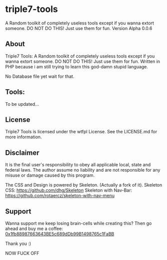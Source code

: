 # triple7-tools
A Random toolkit of completely useless tools except if you wanna extort someone. DO NOT DO THIS! Just use them for fun. Version Alpha 0.0.6

## About
Triple7 Tools: A Random toolkit of completely useless tools except if you wanna extort someone. DO NOT DO THIS! Just use them for fun. Written in PHP because i am still trying to learn this god-damn stupid language.

No Database file yet wait for that.

## Tools:
To be updated...
## License

Triple7 Tools is licensed under the wtfpl License. See the LICENSE.md for more information.

## Disclaimer
It is the final user's responsibility to obey all applicable local, state and federal laws.
The author assume no liability and are not responsible for any misuse or damage caused by this program.

The CSS and Design is powered by Skeleton. (Actually a fork of it).
Skeleton CSS: <a href="https://github.com/dhg/Skeleton"> https://github.com/dhg/Skeleton</a>
Skeleton with Nav-Bar: <a href="https://github.com/rotaercz/skeleton-with-nav-menu">https://github.com/rotaercz/skeleton-with-nav-menu</a>

## Support
Wanna support me keep losing brain-cells while creating this? Then go ahead and buy me a coffee: <a href="ethereum:0x1fb88987663643BE5c689dDb99B1498765c1FaBB">0x1fb88987663643BE5c689dDb99B1498765c1FaBB<a>
<p> Thank you :) </p>

NOW FUCK OFF
